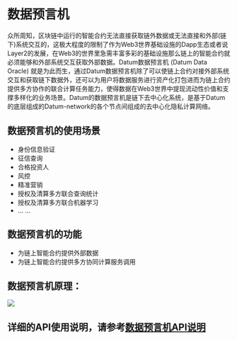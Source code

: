 # 数据预言机

众所周知，区块链中运行的智能合约无法直接获取链外数据或无法直接和外部(链下)系统交互的，这极大程度的限制了作为Web3世界基础设施的Dapp生态或者说Layer2的发展，在Web3的世界里急需丰富多彩的基础设施那么链上的智能合约就必须能够和外部系统交互获取外部数据。Datum数据预言机  (Datum Data Oracle) 就是为此而生，通过Datum数据预言机除了可以使链上合约对接外部系统交互和获取链下数据外，还可以为用户将数据服务进行资产化打包进而为链上合约提供多方协作的联合计算任务能力，使得数据在Web3世界中提现流动性价值和支撑多样化的业务场景。Datum的数据预言机是链下去中心化系统，是基于Datum的底层组成的Datum-network的各个节点间组成的去中心化隐私计算网络。


## 数据预言机的使用场景

- 身份信息验证
- 征信查询
- 合格投资人
- 风控
- 精准营销
- 授权及清算多方联合查询统计
- 授权及清算多方联合机器学习
- ... ...



## 数据预言机的功能
	
- 为链上智能合约提供外部数据
- 为链上智能合约提供多方协同计算服务调用


## 数据预言机原理：

![][data_oracle]



## 详细的API使用说明，请参考[数据预言机API说明][api desc]



[data_oracle]: ../img/data_oracle.png
[api desc]: ../API说明/数据预言机.md